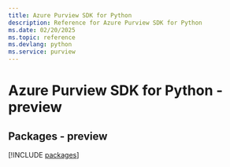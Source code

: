 ```yaml
---
title: Azure Purview SDK for Python
description: Reference for Azure Purview SDK for Python
ms.date: 02/20/2025
ms.topic: reference
ms.devlang: python
ms.service: purview
---
```

# Azure Purview SDK for Python - preview
## Packages - preview
[!INCLUDE [packages](purview-index.md)]